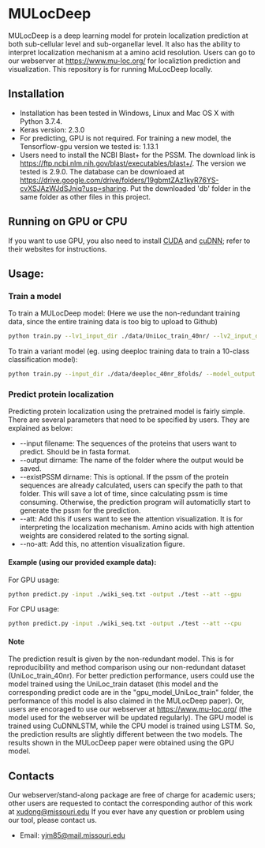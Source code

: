 # MULocDeep
MULocDeep is a deep learning model for protein localization prediction at both sub-cellular level and sub-organellar level. It also has the ability to interpret localization mechanism at a amino acid resolution. Users can go to our webserver at https://www.mu-loc.org/ for localiztion prediction and visualization. This repository is for running MuLocDeep locally.
## Installation

  - Installation has been tested in Windows, Linux and Mac OS X with Python 3.7.4. 
  - Keras version: 2.3.0
  - For predicting, GPU is not required. For training a new model, the Tensorflow-gpu version we tested is: 1.13.1
  - Users need to install the NCBI Blast+ for the PSSM. The download link is https://ftp.ncbi.nlm.nih.gov/blast/executables/blast+/. The version we tested is 2.9.0. The database can be downloaed at https://drive.google.com/drive/folders/19gbmtZAz1kyR76YS-cvXSJAzWJdSJniq?usp=sharing. Put the downloaded 'db' folder in the same folder as other files in this project.

## Running on GPU or CPU

If you want to use GPU, you also need to install [CUDA]( https://developer.nvidia.com/cuda-toolkit) and [cuDNN](https://developer.nvidia.com/cudnn); refer to their websites for instructions.
 
## Usage:
### Train a model
To train a MULocDeep model: (Here we use the non-redundant training data, since the entire training data is too big to upload to Github)
```sh
python train.py --lv1_input_dir ./data/UniLoc_train_40nr/ --lv2_input_dir ./data/UniLoc_train_40nr/ --model_output ./model_xxx/ --MULocDeep_model
```
To train a variant model (eg. using deeploc training data to train a 10-class classification model):
```sh
python train.py --input_dir ./data/deeploc_40nr_8folds/ --model_output ./var_model_xxx/
```
### Predict protein localization
Predicting protein localization using the pretrained model is fairly simple. There are several parameters that need to be specified by users. They are explained as below:
  - --input filename: The sequences of the proteins that users want to predict. Should be in fasta format.
  - --output dirname: The name of the folder where the output would be saved.
  - --existPSSM dirname: This is optional. If the pssm of the protein sequences are already calculated, users can specify the path to that folder. This will save a lot of time, since calculating pssm is time consuming. Otherwise, the prediction program will automaticlly start to generate the pssm for the prediction.
  - --att: Add this if users want to see the attention visualization. It is for interpreting the localization mechanism. Amino acids with high attention weights are considered related to the sorting signal.
  - --no-att: Add this, no attention visualization figure.

#### Example (using our provided example data): 


For GPU usage:
```sh
python predict.py -input ./wiki_seq.txt -output ./test --att --gpu
```
For CPU usage:
```sh
python predict.py -input ./wiki_seq.txt -output ./test --att --cpu
```

#### Note
The prediction result is given by the non-redundant model. This is for reproducibility and method comparison using our non-redundant dataset (UniLoc_train_40nr). For better prediction performance, users could use the model trained using the UniLoc_train dataset (this model and the corresponding predict code are in the "gpu_model_UniLoc_train" folder, the performance of this model is also claimed in the MULocDeep paper). Or, users are encoraged to use our webserver at https://www.mu-loc.org/ (the model used for the webserver will be updated regularly).
The GPU model is trained using CuDNNLSTM, while the CPU model is trained using LSTM. So, the prediction results are slightly different between the two models. The results shown in the MULocDeep paper were obtained using the GPU model.

## Contacts
Our webserver/stand-along package are free of charge for academic users; other users are requested to contact the corresponding author of this work at xudong@missouri.edu
If you ever have any question or problem using our tool, please contact us.
  - Email: yjm85@mail.missouri.edu
